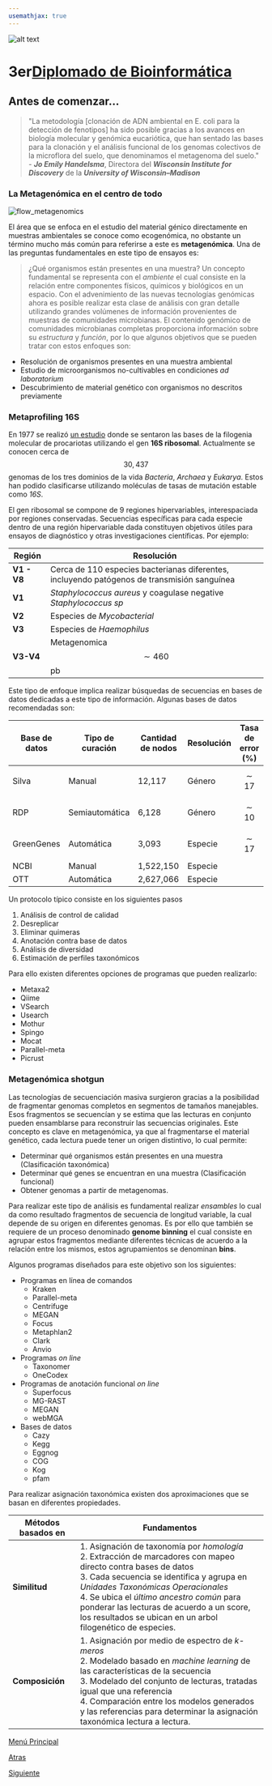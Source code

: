 ```yaml
---
usemathjax: true
---
```

![alt text](https://solariabiodata.com.mx/wp-content/uploads/2021/07/logo_red.png "Soluciones de Siguiente Generación")
# 3er[Diplomado de Bioinformática](./)

## Antes de comenzar...

> "La metodología [clonación de ADN ambiental en E. coli para la detección de fenotipos] ha sido posible gracias a los avances en biología molecular y genómica eucariótica, que han sentado las bases para la clonación y el análisis funcional de los genomas colectivos de la microflora del suelo, que denominamos el metagenoma del suelo." - ***Jo Emily Handelsma***, Directora del ***Wisconsin Institute for Discovery*** de la ***University of Wisconsin–Madison***

### La Metagenómica en el centro de todo

![flow_metagenomics](https://user-images.githubusercontent.com/54455898/171058417-bffda134-4217-4565-91e8-81d3f5834d7d.jpg "La Metagenómica en el centro de todo")

El área que se enfoca en el estudio del material génico directamente en muestras ambientales se conoce como ecogenómica, no obstante un término mucho más común para referirse a este es **metagenómica**. Una de las preguntas fundamentales en este tipo de ensayos es:

> ¿Qué organismos están presentes en una muestra?
Un concepto fundamental se representa con el _ambiente_ el cual consiste en la relación entre componentes físicos, químicos y biológicos en un espacio. Con el advenimiento de las nuevas tecnologías genómicas ahora es posible realizar esta clase de análisis con gran detalle utilizando grandes volúmenes de información provenientes de muestras de comunidades microbianas. El contenido genómico de comunidades microbianas completas proporciona información sobre su _estructura_ y _función_, por lo que algunos objetivos que se pueden tratar con estos enfoques son:

 - Resolución de organismos presentes en una muestra ambiental
 - Estudio de microorganismos no-cultivables en condiciones _ad laboratorium_
 - Descubrimiento de material genético con organismos no descritos previamente

### Metaprofiling 16S

En 1977 se realizó [un estudio](https://doi.org/10.1073/pnas.74.11.5088) donde se sentaron las bases de la filogenia molecular de procariotas utilizando el gen **16S ribosomal**. Actualmente se conocen cerca de $$30,437$$ genomas de los tres dominios de la vida _Bacteria_, _Archaea_ y _Eukarya_. Estos han podido clasificarse utilizando moléculas de tasas de mutación estable como _16S_.

El gen ribosomal se compone de 9 regiones hipervariables, interespaciada por regiones conservadas. Secuencias específicas para cada especie dentro de una región hipervariable dada constituyen objetivos útiles para ensayos de diagnóstico y otras investigaciones científicas. Por ejemplo:

| Región | Resolución |
|--|--|
| **V1 - V8** | Cerca de 110 especies bacterianas diferentes, incluyendo patógenos de transmisión sanguínea |
| **V1** | _Staphylococcus aureus_ y coagulase negative _Staphylococcus sp_ |
| **V2** | Especies de _Mycobacterial_  |
| **V3** | Especies de _Haemophilus_ |
| **V3-V4** | Metagenomica $$\sim 460$$ pb |

Este tipo de enfoque implica realizar búsquedas de secuencias en bases de datos dedicadas a este tipo de información. Algunas bases de datos recomendadas son:

| Base de datos | Tipo de curación | Cantidad de nodos | Resolución | Tasa de error (%) |
|--|--|--|--|--|
| Silva | Manual | 12,117 | Género | $$\sim 17$$ |
| RDP | Semiautomática | 6,128 | Género | $$\sim 10$$ |
| GreenGenes | Automática | 3,093 | Especie | $$\sim 17$$ |
| NCBI | Manual | 1,522,150 | Especie | |
| OTT | Automática | 2,627,066 | Especie | | 

Un protocolo típico consiste en los siguientes pasos

 1. Análisis de control de calidad
 2. Desreplicar
 3. Eliminar quimeras
 4. Anotación contra base de datos
 5. Análisis de diversidad
 6. Estimación de perfiles taxonómicos

Para ello existen diferentes opciones de programas que pueden realizarlo:

- Metaxa2
- Qiime
- VSearch
- Usearch
- Mothur
- Spingo
- Mocat
- Parallel-meta
- Picrust

### Metagenómica shotgun

Las tecnologías de secuenciación masiva surgieron gracias a la posibilidad de fragmentar genomas completos en segmentos de tamaños manejables. Esos fragmentos se secuencían y se estima que las lecturas en conjunto pueden ensamblarse para reconstruir las secuencias originales. Este concepto es clave en metagenómica, ya que al fragmentarse el material genético, cada lectura puede tener un origen distintivo, lo cual permite:

- Determinar qué organismos están presentes en una muestra (Clasificación taxonómica)
- Determinar qué genes se encuentran en una muestra (Clasificación funcional)
- Obtener genomas a partir de metagenomas.

Para realizar este tipo de análisis es fundamental realizar _ensambles_ lo cual da como resultado fragmentos de secuencia de longitud variable, la cual depende de su origen en diferentes genomas. Es por ello que también se requiere de un proceso denominado **genome binning** el cual consiste en agrupar estos fragmentos mediante diferentes técnicas de acuerdo a la relación entre los mismos, estos agrupamientos se denominan **bins**.

Algunos programas diseñados para este objetivo son los siguientes:

- Programas en línea de comandos
    - Kraken
    - Parallel-meta
    - Centrifuge
    - MEGAN
    - Focus
    - Metaphlan2
    - Clark
    - Anvio
- Programas _on line_
    - Taxonomer
    - OneCodex
- Programas de anotación funcional _on line_
    - Superfocus
    - MG-RAST
    - MEGAN
    - webMGA
- Bases de datos
    - Cazy
    - Kegg
    - Eggnog
    - COG
    - Kog
    - pfam

Para realizar asignación taxonómica existen dos aproximaciones que se basan en diferentes propiedades.

| Métodos basados en | Fundamentos |
|--|--|
| **Similitud** | 1. Asignación de taxonomía por _homología_<br>2. Extracción de marcadores con mapeo directo contra bases de datos<br>3. Cada secuencia se identifica y agrupa en _Unidades Taxonómicas Operacionales_<br>4. Se ubica el _último ancestro común_ para ponderar las lecturas de acuerdo a un score, los resultados se ubican en un arbol filogenético de especies. |
| **Composición** | 1. Asignación por medio de espectro de _k-meros_<br>2. Modelado basado en _machine learning_ de las características de la secuencia<br>3. Modelado del conjunto de lecturas, tratadas igual que una referencia<br> 4. Comparación entre los modelos generados y las referencias para determinar la asignación taxonómica lectura a lectura. |


[Menú Principal](./index)

[Atras](./index)

[Siguiente](./Parallel_Meta.md)

